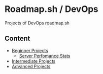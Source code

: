 # Roadmap.sh / DevOps
Projects of DevOps roadmap.sh

## Content

- [Beginner Projects](https://github.com/dottox/roadmap.sh-devops/tree/main/Beginner%20Projects/)
  - [Server Perfomance Stats](https://github.com/dottox/roadmap.sh-devops/tree/main/Beginner%20Projects/Server%20Performance%20Stats)
- [Intermediate Projects](https://github.com/dottox/roadmap.sh-devops/tree/main/Intermediate%20Projects)
- [Advanced Projects](https://github.com/dottox/roadmap.sh-devops/tree/main/Advanced%20Projects)
